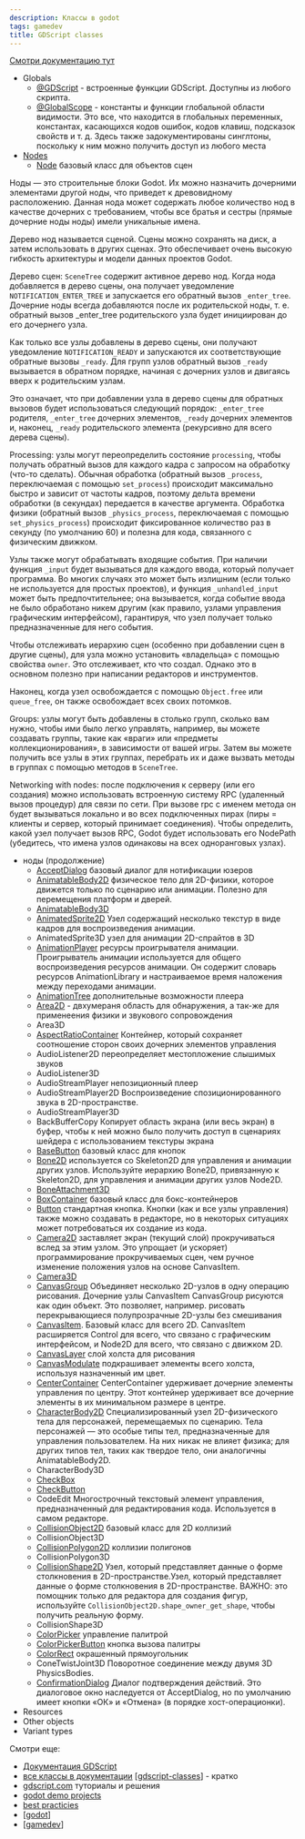 ```yaml
---
description: Классы в godot
tags: gamedev
title: GDScript classes
---
```

[Смотри документацию тут](https://docs.godotengine.org/en/stable/classes/index.html)

- Globals
  - [@GDScript](https://docs.godotengine.org/en/stable/classes/class_%40gdscript.html) - встроенные функции GDScript. Доступны из любого скрипта.
  - [@GlobalScope](https://docs.godotengine.org/en/stable/classes/class_%40globalscope.html) - константы и функции глобальной области видимости. Это все, что находится в глобальных переменных, константах, касающихся кодов ошибок, кодов клавиш, подсказок свойств и т. д. Здесь также задокументированы синглтоны, поскольку к ним можно получить доступ из любого места
- [Nodes](https://docs.godotengine.org/en/stable/classes/index.html#nodes)
  - [Node](https://docs.godotengine.org/en/stable/classes/class_node.html) базовый класс для объектов сцен

Ноды — это строительные блоки Godot. Их можно назначить дочерними элементами другой ноды, что приведет к древовидному расположению. Данная нода может содержать любое количество нод в качестве дочерних с требованием, чтобы все братья и сестры (прямые дочерние ноды ноды) имели уникальные имена.

Дерево нод называется сценой. Сцены можно сохранять на диск, а затем использовать в других сценах. Это обеспечивает очень высокую гибкость архитектуры и модели данных проектов Godot.

Дерево сцен: `SceneTree` содержит активное дерево нод. Когда нода добавляется в дерево сцены, она получает уведомление `NOTIFICATION_ENTER_TREE` и запускается его обратный вызов `_enter_tree`. Дочерние ноды всегда добавляются после их родительской ноды, т. е. обратный вызов _enter_tree родительского узла будет инициирован до его дочернего узла.

Как только все узлы добавлены в дерево сцены, они получают уведомление `NOTIFICATION_READY` и запускаются их соответствующие обратные вызовы `_ready`. Для групп узлов обратный вызов `_ready` вызывается в обратном порядке, начиная с дочерних узлов и двигаясь вверх к родительским узлам.

Это означает, что при добавлении узла в дерево сцены для обратных вызовов будет использоваться следующий порядок: `_enter_tree` родителя, `_enter_tree` дочерних элементов, `_ready` дочерних элементов и, наконец, `_ready` родительского элемента (рекурсивно для всего дерева сцены).

Processing: узлы могут переопределить состояние `processing`, чтобы получать обратный вызов для каждого кадра с запросом на обработку (что-то сделать). Обычная обработка (обратный вызов `_process`, переключаемая с помощью `set_process`) происходит максимально быстро и зависит от частоты кадров, поэтому дельта времени обработки (в секундах) передается в качестве аргумента. Обработка физики (обратный вызов `_physics_process`, переключаемая с помощью `set_physics_process`) происходит фиксированное количество раз в секунду (по умолчанию 60) и полезна для кода, связанного с физическим движком.

Узлы также могут обрабатывать входящие события. При наличии функция `_input` будет вызываться для каждого ввода, который получает программа. Во многих случаях это может быть излишним (если только не используется для простых проектов), и функция `_unhandled_input` может быть предпочтительнее; она вызывается, когда событие ввода не было обработано никем другим (как правило, узлами управления графическим интерфейсом), гарантируя, что узел получает только предназначенные для него события.

Чтобы отслеживать иерархию сцен (особенно при добавлении сцен в другие сцены), для узла можно установить «владельца» с помощью свойства `owner`. Это отслеживает, кто что создал. Однако это в основном полезно при написании редакторов и инструментов.

Наконец, когда узел освобождается с помощью `Object.free` или `queue_free`, он также освобождает всех своих потомков.

Groups: узлы могут быть добавлены в столько групп, сколько вам нужно, чтобы ими было легко управлять, например, вы можете создавать группы, такие как «враги» или «предметы коллекционирования», в зависимости от вашей игры. Затем вы можете получить все узлы в этих группах, перебрать их и даже вызвать методы в группах с помощью методов в `SceneTree`.

Networking with nodes: после подключения к серверу (или его создания) можно использовать встроенную систему RPC (удаленный вызов процедур) для связи по сети. При вызове rpc с именем метода он будет вызываться локально и во всех подключенных пирах (пиры = клиенты и сервер, который принимает соединения). Чтобы определить, какой узел получает вызов RPC, Godot будет использовать его NodePath (убедитесь, что имена узлов одинаковы на всех одноранговых узлах).

- ноды (продолжение)
  - [AcceptDialog](https://docs.godotengine.org/en/stable/classes/class_acceptdialog.html) базовый диалог для нотификации юзеров
  - [AnimatableBody2D](https://docs.godotengine.org/en/stable/classes/class_animatablebody2d.html) физическое тело для 2D-физики, которое движется только по сценарию или анимации. Полезно для перемещения платформ и дверей.
  - [AnimatableBody3D](https://docs.godotengine.org/en/stable/classes/class_animatablebody3d.html)
  - [AnimatedSprite2D](https://docs.godotengine.org/en/stable/classes/class_animatedsprite2d.html) Узел содержащий несколько текстур в виде кадров для воспроизведения анимации.
  - AnimatedSprite3D узел для анимации 2D-спрайтов в 3D
  - [AnimationPlayer](https://docs.godotengine.org/en/stable/classes/class_animationplayer.html) ресурсы проигрывателя анимации. Проигрыватель анимации используется для общего воспроизведения ресурсов анимации. Он содержит словарь ресурсов AnimationLibrary и настраиваемое время наложения между переходами анимации.
  - [AnimationTree](https://docs.godotengine.org/en/stable/classes/class_animationtree.html) дополнительные возможности плеера
  - [Area2D](https://docs.godotengine.org/en/stable/classes/class_area2d.html) - двхумераня область для обнаружения, а так-же для применеения физики и звукового сопровождения
  - Area3D
  - [AspectRatioContainer](https://docs.godotengine.org/en/stable/classes/class_aspectratiocontainer.html) Контейнер, который сохраняет соотношение сторон своих дочерних элементов управления
  - AudioListener2D переопределяет местопложение слышимых звуков
  - AudioListener3D
  - AudioStreamPlayer непозиционный плеер
  - AudioStreamPlayer2D Воспроизведение спозиционированного звука в 2D-пространстве.
  - AudioStreamPlayer3D
  - BackBufferCopy Копирует область экрана (или весь экран) в буфер, чтобы к ней можно было получить доступ в сценариях шейдера с использованием текстуры экрана
  - [BaseButton](https://docs.godotengine.org/en/stable/classes/class_basebutton.html) базовый класс для кнопок
  - [Bone2D](https://docs.godotengine.org/en/stable/classes/class_bone2d.html) используется со Skeleton2D для управления и анимации других узлов. Используйте иерархию Bone2D, привязанную к Skeleton2D, для управления и анимации других узлов Node2D.
  - [BoneAttachment3D](https://docs.godotengine.org/en/stable/classes/class_boneattachment3d.html)
  - [BoxContainer](https://docs.godotengine.org/en/stable/classes/class_boxcontainer.html) базовый класс для бокс-контейнеров
  - [Button](https://docs.godotengine.org/en/stable/classes/class_button.html) стандартная кнопка. Кнопки (как и все узлы управления) также можно создавать в редакторе, но в некоторых ситуациях может потребоваться их создание из кода.
  - [Camera2D](https://docs.godotengine.org/en/stable/classes/class_camera2d.html) заставляет экран (текущий слой) прокручиваться вслед за этим узлом. Это упрощает (и ускоряет) программирование прокручиваемых сцен, чем ручное изменение положения узлов на основе CanvasItem.
  - [Camera3D](https://docs.godotengine.org/en/stable/classes/class_camera3d.html)
  - [CanvasGroup](https://docs.godotengine.org/en/stable/classes/class_canvasgroup.html) Объединяет несколько 2D-узлов в одну операцию рисования. Дочерние узлы CanvasItem CanvasGroup рисуются как один объект. Это позволяет, например. рисовать перекрывающиеся полупрозрачные 2D-узлы без смешивания
  - [CanvasItem](https://docs.godotengine.org/en/stable/classes/class_canvasitem.html). Базовый класс для всего 2D. CanvasItem расширяется Control для всего, что связано с графическим интерфейсом, и Node2D для всего, что связано с движком 2D.
  - [CanvasLayer](https://docs.godotengine.org/en/stable/classes/class_canvaslayer.html) слой холста для рисования
  - [CanvasModulate](https://docs.godotengine.org/en/stable/classes/class_canvasmodulate.html) подкрашивает элементы всего холста, используя назначенный им цвет.
  - [CenterContainer](https://docs.godotengine.org/en/stable/classes/class_centercontainer.html) CenterContainer удерживает дочерние элементы управления по центру. Этот контейнер удерживает все дочерние элементы в их минимальном размере в центре.
  - [CharacterBody2D](https://docs.godotengine.org/en/stable/classes/class_characterbody2d.html) Специализированный узел 2D-физического тела для персонажей, перемещаемых по сценарию. Тела персонажей — это особые типы тел, предназначенные для управления пользователем. На них никак не влияет физика; для других типов тел, таких как твердое тело, они аналогичны AnimatableBody2D.
  - CharacterBody3D
  - [CheckBox](https://docs.godotengine.org/en/stable/classes/class_checkbox.html)
  - [CheckButton](https://docs.godotengine.org/en/stable/classes/class_checkbutton.html)
  - CodeEdit Многострочный текстовый элемент управления, предназначенный для редактирования кода. Используется в самом редакторе.
  - [CollisionObject2D](https://docs.godotengine.org/en/stable/classes/class_collisionobject2d.html) базовый класс для 2D коллизий
  - CollisionObject3D
  - [CollisionPolygon2D](https://docs.godotengine.org/en/stable/classes/class_collisionpolygon2d.html) коллизии полигонов
  - CollisionPolygon3D
  - [CollisionShape2D](https://docs.godotengine.org/en/stable/classes/class_collisionshape2d.html) Узел, который представляет данные о форме столкновения в 2D-пространстве.Узел, который представляет данные о форме столкновения в 2D-пространстве. ВАЖНО: это помощник только для редактора для создания фигур, используйте `CollisionObject2D.shape_owner_get_shape`, чтобы получить реальную форму.
  - CollisionShape3D
  - [ColorPicker](https://docs.godotengine.org/en/stable/classes/class_colorpicker.html) управление палитрой
  - [ColorPickerButton](https://docs.godotengine.org/en/stable/classes/class_colorpickerbutton.html) кнопка вызова палитры
  - [ColorRect](https://docs.godotengine.org/en/stable/classes/class_colorrect.html) окрашенный прямоугольник
  - ConeTwistJoint3D Поворотное соединение между двумя 3D PhysicsBodies.
  - [ConfirmationDialog](https://docs.godotengine.org/en/stable/classes/class_confirmationdialog.html) Диалог подтверждения действий. Это диалоговое окно наследуется от AcceptDialog, но по умолчанию имеет кнопки «ОК» и «Отмена» (в порядке хост-операционки).
- Resources
- Other objects
- Variant types

Смотри еще:

- [Документация GDScript](https://docs.godotengine.org/en/stable/tutorials/scripting/gdscript/gdscript_basics.html#doc-gdscript)
- [все классы в документации](https://docs.godotengine.org/en/stable/classes/index.html) [[gdscript-classes]] - кратко
- [gdscript.com](https://gdscript.com/) туториалы и решения
- [godot demo projects](https://github.com/godotengine/godot-demo-projects)
- [best practicies](https://docs.godotengine.org/en/stable/tutorials/best_practices/index.html)
- [[godot]]
- [[gamedev]]

[//begin]: # "Autogenerated link references for markdown compatibility"
[gdscript-classes]: gdscript-classes "GDScript classes"
[godot]: godot "godot engine"
[gamedev]: ../lists/gamedev "Gamedev"
[//end]: # "Autogenerated link references"